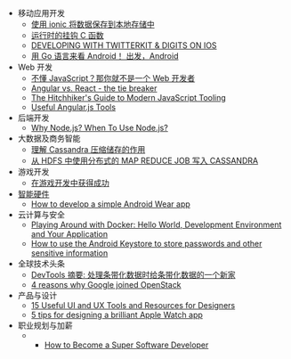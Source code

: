 - 移动应用开发
  - [使用 ionic 将数据保存到本地存储中](https://www.packtpub.com/books/content/persisting-data-local-storage-ionic)
  - [运行时的挂钩 C 函数](http://thomasfinch.me/blog/2015/07/24/Hooking-C-Functions-At-Runtime.html)
  - [DEVELOPING WITH TWITTERKIT & DIGITS ON IOS](https://www.packtpub.com/books/content/developing-twitterkit-digits-ios)
  - [用 Go 语言来看 Android！ 出发，Android](http://www.codingvelocity.com/2015/07/23/go-mobile-intro.html)
- Web 开发
  - [不懂 JavaScript？那你就不是一个 Web 开发者](https://www.packtpub.com/books/content/today-you-are-not-web-developer-if-you-don%E2%80%99t-know-javascript-and-its-ecosystem)
  - [Angular vs. React - the tie breaker](https://www.airpair.com/angularjs/posts/angular-vs-react-the-tie-breaker)
  - [The Hitchhiker's Guide to Modern JavaScript Tooling](http://reactkungfu.com/2015/07/the-hitchhikers-guide-to-modern-javascript-tooling/)
  - [Useful Angular.js Tools ](http://www.fromdev.com/2015/07/useful-angularjs-tools.html)
- 后端开发
  - [Why Node.js? When To Use Node.js?](http://www.fromdev.com/2015/07/why-node-js-popular.html)
- 大数据及商务智能
  - [理解 Cassandra 压缩储存的作用](http://blog.librato.com/posts/cassandra-compact-storage?utm_campaign=social-blog-posts&utm_content=cassandra-compact-storage&utm_medium=social&utm_source=hackernews)
  - [从 HDFS 中使用分布式的 MAP REDUCE JOB 写入 CASSANDRA](https://www.packtpub.com/books/content/writing-cassandra-hdfs-using-hadoop-map-reduce-job)
- 游戏开发
  - [在游戏开发中获得成功 ](https://www.packtpub.com/books/content/making-it-games-development)
- [智能硬件](hardware-creative.md)
  - [How to develop a simple Android Wear app ](http://www.androidauthority.com/develop-simple-android-wear-app-622043/)
- 云计算与安全
  - [Playing Around with Docker: Hello World, Development Environment and Your Application ](http://www.tugberkugurlu.com/archive/playing-around-with-docker-hello-world-development-environment-and-your-application)
  - [How to use the Android Keystore to store passwords and other sensitive information ](http://www.androidauthority.com/use-android-keystore-store-passwords-sensitive-information-623779/)
- 全球技术头条
  - [DevTools 摘要: 处理条带化数据时给条带化数据的一个新家](https://developers.google.com/web/updates/2015/07/23/devtools-digest-film-strip-and-a-new-home-for-throttling)
  - [4 reasons why Google joined OpenStack ](http://www.infoworld.com/article/2948901/openstack/4-reasons-google-joined-openstack.html)
- 产品与设计
  - [15 Useful UI and UX Tools and Resources for Designers ](http://codecondo.com/15-useful-ui-and-ux-tools-and-resources-for-designers/)
  - [5 tips for designing a brilliant Apple Watch app ](http://mashable.com/2015/07/09/invoice2go-apple-watch-app/)
- 职业规划与加薪
  - - [How to Become a Super Software Developer](https://www.linkedin.com/pulse/how-become-great-software-developer-jason-roell) 
 
